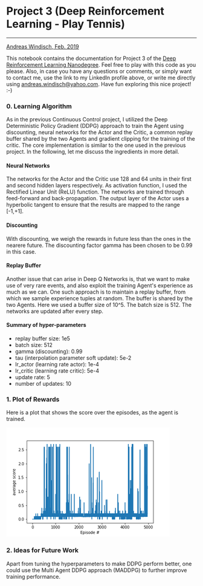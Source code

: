 # Project 3 (Deep Reinforcement Learning - Play Tennis)
---
[Andreas Windisch, Feb. 2019](https://www.linkedin.com/in/andreas-windisch-physics/)

This notebook contains the documentation for Project 3 of the [Deep Reinforcement Learning Nanodegree](https://www.udacity.com/course/deep-reinforcement-learning-nanodegree--nd893). Feel free to play with this code as you please. Also, in case you have any questions or comments, or simply want to contact me, use the link to my LinkedIn profile above, or write me directly using [andreas.windisch@yahoo.com](andreas.windisch@yahoo.com). Have fun exploring this nice project! :-)


### 0. Learning Algorithm

As in the previous Continuous Control project, I utilized the Deep Deterministic Policy Gradient (DDPG) approach to train the Agent using discounting, neural networks for the Actor and the Critic, a common replay buffer shared by the two Agents and gradient clipping for the training of the critic. The core implementation is similar to the one used in the previous project. In the following, let me discuss the ingredients in more detail.

#### Neural Networks
   
The networks for the Actor and the Critic use 128 and 64 units in their first and second hidden layers respectively. As activation function, I used the Rectified Linear Unit (ReLU) function. The networks are trained through feed-forward and back-propagation. The output layer of the Actor uses a hyperbolic tangent to ensure that the results are mapped to the range [-1,+1].   
   

#### Discounting
With discounting, we weigh the rewards in future less than the ones in the nearere future. The discounting factor gamma has been chosen to be 0.99 in this case.

#### Replay Buffer
Another issue that can arise in Deep Q Networks is, that we want to make use of very rare events, and also exploit the training Agent's experience as much as we can. One such approach is to maintain a replay buffer, from which we sample experience tuples at random. The buffer is shared by the two Agents. Here we used a buffer size of 10^5. The batch size is 512. The networks are updated after every step.


#### Summary of hyper-parameters

- replay buffer size: 1e5
- batch size: 512
- gamma (discounting): 0.99
- tau (interpolation parameter soft update): 5e-2
- lr_actor (learning rate actor): 1e-4
- lr_critic (learning rate critic): 5e-4
- update rate: 5
- number of updates: 10


### 1. Plot of Rewards
Here is a plot that shows the score over the episodes, as the agent is trained. 

![Scores over episodes](score.png)

### 2. Ideas for Future Work
Apart from tuning the hyperparameters to make DDPG perform better, one could use the Multi Agent DDPG approach (MADDPG) to further improve training performance.

